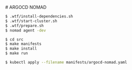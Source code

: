 # ARGOCD NOMAD

```sh
$ .wtf/install-dependencies.sh
$ .wtf/start-cluster.sh
$ .wtf/prepare.sh
$ nomad agent -dev
```

```sh
$ cd src
$ make manifests
$ make install
$ make run
```

```sh
$ kubectl apply --filename manifests/argocd-nomad.yaml
```